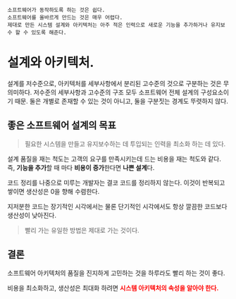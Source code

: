 ```
소프트웨어가 동작하도록 하는 것은 쉽다.
소프트웨어를 올바르게 만드는 것은 매우 어렵다.
제대로 만든 시스템 설계와 아키텍처는 아주 적은 인력으로 새로운 기능을 추가하거나 유지보수 할 수 있도록 해준다.
```
# 설계와 아키텍처.
설계를 저수준으로, 아키텍처를 세부사항에서 분리된 고수준의 것으로 구분하는 것은 무의미하다. 저수준의 세부사항과 고수준의 구조 모두 소프트웨어 전체 설계의 구성요소이기 때문. 둘은 개별로 존재할 수 있는 것이 아니고, 둘을 구분짓는 경계도 뚜렷하지 않다.

## 좋은 소프트웨어 설계의 목표 

> 필요한 시스템을 만들고 유지보수하는 데 투입되는 인력을 최소화 하는 데 있다.
> 
설계 품질을 재는 척도는 고객의 요구를 만족시키는데 드는 비용을 재는 척도와 같다. 즉, **기능을 추가**할 때 마다 **비용이 증가**한다면 **나쁜 설계**다.
<p>
코드 정리를 나중으로 미루는 개발자는 결코 코드를 정리하지 않는다. 이것이 반복되고 쌓이면 생산성은 0을 향해 수렴한다.
</p>
<p>
지저분한 코드는 장기적인 시각에서는 물론 단기적인 시각에서도 항상 깔끔한 코드보다 생산성이 낮아진다.
</p>

> 빨리 가는 유일한 방법은 제대로 가는 것이다.
> 
## 결론
소프트웨어 아키텍처의 품질을 진지하게 고민하는 것을 하루라도 빨리 하는 것이 좋다.
<p>
비용을 최소화하고, 생산성은 최대화 하려면 <b style="color:red">시스템 아키텍처의 속성을 알아야 한다.</b>
</p>